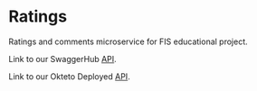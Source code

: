 # Ratings
Ratings and comments microservice for FIS educational project.

Link to our SwaggerHub [API](https://app.swaggerhub.com/apis/emiliacoleto/Microservicio-Valoracion/1.0.0).

Link to our Okteto Deployed [API](https://api-emiliacoleto.cloud.okteto.net/api/v1/ratings/?apikey=dc2151e0-2e52-43cb-b673-94bf1cb9d60b).
